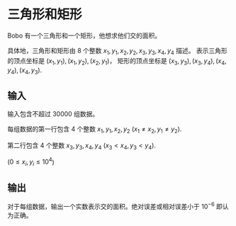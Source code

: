# 三角形和矩形

Bobo 有一个三角形和一个矩形，他想求他们交的面积。

具体地，三角形和矩形由 $8$ 个整数 $x_1, y_1, x_2, y_2, x_3, y_3, x_4, y_4$ 描述。
表示三角形的顶点坐标是 $(x_1, y_1), (x_1, y_2), (x_2, y_1)$，
矩形的顶点坐标是 $(x_3, y_3), (x_3, y_4), (x_4, y_4), (x_4, y_3)$.

## 输入

输入包含不超过 $30000$ 组数据。

每组数据的第一行包含 $4$ 个整数 $x_1, y_1, x_2, y_2$ ($x_1 \neq x_2, y_1 \neq y_2$).

第二行包含 $4$ 个整数 $x_3, y_3, x_4, y_4$ ($x_3 < x_4, y_3 < y_4$).

($0 \leq x_i, y_i \leq 10^4$)

## 输出

对于每组数据，输出一个实数表示交的面积。绝对误差或相对误差小于 $10^{-6}$ 即认为正确。

<!--SAMPLES-->
